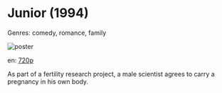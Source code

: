 # Junior (1994)

Genres: comedy, romance, family

![poster](http://image.tmdb.org/t/p/w500/bwt2hkLGKo5KAVMCw4u1umUPhax.jpg)

en:
  [720p](magnet:?xt=urn:btih:6B5A35FEF240D3F2DE34C06A73ABD624305F81D7&tr=udp://glotorrents.pw:6969/announce&tr=udp://tracker.opentrackr.org:1337/announce&tr=udp://torrent.gresille.org:80/announce&tr=udp://tracker.openbittorrent.com:80&tr=udp://tracker.coppersurfer.tk:6969&tr=udp://tracker.leechers-paradise.org:6969&tr=udp://p4p.arenabg.ch:1337&tr=udp://tracker.internetwarriors.net:1337)
  


As part of a fertility research project, a male scientist agrees to carry a pregnancy in his own body.